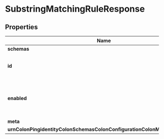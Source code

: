 

# SubstringMatchingRuleResponse


## Properties

| Name | Type | Description | Notes |
|------------ | ------------- | ------------- | -------------|
|**schemas** | **List&lt;EnumsubstringMatchingRuleSchemaUrn&gt;** |  |  |
|**id** | **String** | Name of the Matching Rule |  |
|**enabled** | **Boolean** | Indicates whether the Matching Rule is enabled for use. |  |
|**meta** | [**MetaMeta**](MetaMeta.md) |  |  [optional] |
|**urnColonPingidentityColonSchemasColonConfigurationColonMessagesColon20** | [**MetaUrnPingidentitySchemasConfigurationMessages20**](MetaUrnPingidentitySchemasConfigurationMessages20.md) |  |  [optional] |



